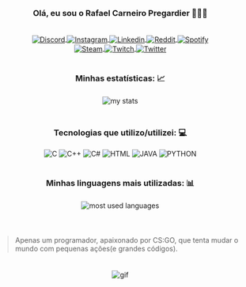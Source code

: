 <br/>
<div align="center">
    <h3>Olá, eu sou o Rafael Carneiro Pregardier 🤙🤠🤙</h3>
</div>

<br/>

<div style="display: inline_block" align="center">
    <a href="https://discord.gg/FG5UkU3H">
        <img alt="Discord" align="center" src="https://img.shields.io/badge/Discord-7289DA?style=for-the-badge&logo=discord&logoColor=white">
    </a>
    <a href="https://www.instagram.com/rafaelpregardier/?hl=pt-br">
        <img alt="Instagram" align="center" src="https://img.shields.io/badge/Instagram-E4405F?style=for-the-badge&logo=instagram&logoColor=white">
    </a>
    <a href="https://www.linkedin.com/in/rafael-carneiro-pregardier-55a802232/">
        <img alt="Linkedin" align="center" src="https://img.shields.io/badge/LinkedIn-0077B5?style=for-the-badge&logo=linkedin&logoColor=white">
    </a>
    <a href="https://www.reddit.com/user/Pre9o">
        <img alt="Reddit" align="center" src="https://img.shields.io/badge/Reddit-FF4500?style=for-the-badge&logo=reddit&logoColor=white">
    </a>
    <a href="https://open.spotify.com/track/7MJQ9Nfxzh8LPZ9e9u68Fq?si=6fa15ce3ad914f96">
        <img alt="Spotify" align="center" src="https://img.shields.io/badge/Spotify-1ED760?&style=for-the-badge&logo=spotify&logoColor=white">
    </a>
</div>

<div style="display: inline_block" align="center">
    <a href="https://steamcommunity.com/id/carneiraodamassa/">
        <img alt="Steam" align="center" src="https://img.shields.io/badge/Steam-000000?style=for-the-badge&logo=steam&logoColor=white">
    </a>
    <a href="https://www.twitch.tv/pre9o">
        <img alt="Twitch" align="center" src="https://img.shields.io/badge/Twitch-9146FF?style=for-the-badge&logo=twitch&logoColor=white">
    </a>
    <a href="https://twitter.com/RafaPregardier">
        <img alt="Twitter" align="center" src="https://img.shields.io/badge/Twitter-1DA1F2?style=for-the-badge&logo=twitter&logoColor=white">
    </a>
</div>

<br/>
<div align="center">
    <h3>Minhas estatísticas: 📈</h3>
    <img alt="my stats" src="https://github-readme-stats.vercel.app/api?username=pre9o&theme=midnight-purple&show_icons=true"
        style="margin: 5px"/>
</div>

<br/>
<div align="center">
    <h3>Tecnologias que utilizo/utilizei: 💻
</div>

<div style="display: inline_block" align="center">
   <img align="center" alt="C" src="https://img.shields.io/badge/C-00599C?style=for-the-badge&logo=c&logoColor=white">
    <img align="center" alt="C++" src="https://img.shields.io/badge/C%2B%2B-00599C?style=for-the-badge&logo=c%2B%2B&logoColor=white">
    <img align="center" alt="C#" src="https://img.shields.io/badge/C%23-239120?style=for-the-badge&logo=c-sharp&logoColor=white">
    <img align="center" alt="HTML" src="https://img.shields.io/badge/HTML-239120?style=for-the-badge&logo=html5&logoColor=white">
    <img align="center" alt="JAVA" src="https://img.shields.io/badge/Java-ED8B00?style=for-the-badge&logo=java&logoColor=white">
    <img align="center" alt="PYTHON" src="https://img.shields.io/badge/Python-3776AB?style=for-the-badge&logo=python&logoColor=white">
</div>

<br/>
<div align="center">
    <h3>Minhas linguagens mais utilizadas: 📊</h3>
    <img alt="most used languages" src="https://github-readme-stats.vercel.app/api/top-langs/?username=pre9o&layout=compact&theme=midnight-purple"
        style="margin: 5px"/>
</div>
<br/>
<br/>


> Apenas um programador, apaixonado por CS:GO, que tenta mudar o mundo com pequenas ações(e grandes códigos).

<br/>

<div align="center">
    <img alt="gif" src="https://user-images.githubusercontent.com/102990182/195474881-16e064fc-079c-46e5-aba4-1751f07ad33c.gif"
        style="margin: 5px"/>
</div>

